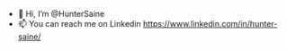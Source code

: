 - 👋 Hi, I’m @HunterSaine
- 📫 You can reach me on Linkedin https://www.linkedin.com/in/hunter-saine/
